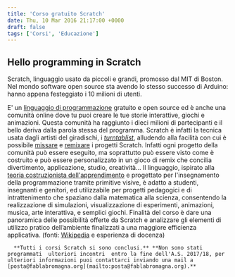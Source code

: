 ```yaml
---
title: 'Corso gratuito Scratch'
date: Thu, 10 Mar 2016 21:17:00 +0000
draft: false
tags: ['Corsi', 'Educazione']
---
```


Hello programming in Scratch
----------------------------

Scratch, linguaggio usato da piccoli e grandi, promosso dal MIT di Boston. Nel mondo software open source sta avendo lo stesso successo di Arduino: hanno appena festeggiato i 10 milioni di utenti.

E'  un  [linguaggio di programmazione](https://it.wikipedia.org/wiki/Linguaggio_di_programmazione)  gratuito e open source ed è anche una comunità online dove tu puoi creare le tue storie interattive, giochi e animazioni. Questa comunità ha raggiunto i dieci milioni di partecipanti e il bello deriva dalla parola stessa del programma. Scratch è infatti la tecnica usata dagli artisti del giradischi, i  [_turntablist_](https://it.wikipedia.org/wiki/Turntablism), alludendo alla facilità con cui è possibile  [missare](https://it.wikipedia.org/wiki/Missaggio)  e  [remixare](https://it.wikipedia.org/wiki/Remix)  i progetti Scratch. Infatti ogni progetto della comunità può essere eseguito, ma soprattutto può essere visto come è costruito e può essere personalizzato in un gioco di remix che concilia divertimento, applicazione, studio, creatività… Il linguaggio, ispirato alla  [teoria costruzionista dell'apprendimento](https://it.wikipedia.org/wiki/Costruzionismo_(teoria_dell%27apprendimento))  e progettato per l'insegnamento della programmazione tramite primitive visive, è adatto a studenti, insegnanti e genitori, ed utilizzabile per progetti pedagogici e di intrattenimento che spaziano dalla matematica alla scienza, consentendo la realizzazione di simulazioni, visualizzazione di esperimenti, animazioni, musica, arte interattiva, e semplici giochi. Finalità del corso è dare una panoramica delle possibilità offerte da Scratch e analizzare gli elementi di utilizzo pratico dell’ambiente finalizzati a una maggiore efficienza applicativa. (fonti: [Wikipedia](https://it.wikipedia.org/wiki/Scratch)   e esperienza di docenza)

      **Tutti i corsi Scratch si sono conclusi.** **Non sono stati programmati  ulteriori incontri  entro la fine dell'A.S. 2017/18, per ulteriori informazioni puoi contattarci inviando una mail a [posta@fablabromagna.org](mailto:posta@fablabromagna.org).**